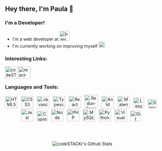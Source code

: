 ## Hey there, I'm Paula 👋

### I'm a Developer!
- I'm a web developer at [<img alt="hapibot" height="32px" src="https://i.ibb.co/TM7j22b/download.png" />][hapibot]
- I'm currently working on improving myself <img alt="newchallenge" height="20px" src="https://webstockreview.net/images/emoji-clipart-muscle-10.png" />

### Interesting Links:

[<img align="left" alt="codeSTACKr | LinkedIn" height="40px" src="https://image.flaticon.com/icons/svg/174/174857.svg" />][linkedin]
[<img align="left" alt="react-portfolio" height="40px" src="https://i.ibb.co/xCVDWc0/portfolio-removebg-preview.png" />][react-portfolio]

<br />
<br />

### Languages and Tools:

<p align="center">
<img alt="HTML5" height="40px" src="https://images.vexels.com/media/users/3/166383/isolated/preview/6024bc5746d7436c727825dc4fc23c22-html-programming-language-icon-by-vexels.png" />&nbsp;&nbsp;
<img alt="CSS3" height="40px" src="https://3.bp.blogspot.com/-oRSUw_TmO9o/XIb61m88fcI/AAAAAAAAIq0/vnxl2zzsXEQsnHI2fH4GjKu_ZT0urRo4wCK4BGAYYCw/s1600/icon%2Bcss%2B3.png" />&nbsp;&nbsp;
<img alt="Javascript" height="40px" src="https://encrypted-tbn0.gstatic.com/images?q=tbn%3AANd9GcTGnwhltDp6v141Wc08D17U-3zGku-gjJEgNg&usqp=CAU" />&nbsp;&nbsp;
<img alt="Typescript" height="40px" src="https://img2.pngio.com/microsoft-delivers-typescript-30-angular-support-coming-soon-typescript-png-816_816.png" />&nbsp;&nbsp;
<img alt="React" height="40px" src="https://scand.com/wp-content/uploads/2019/10/React.js_logo-512.png" />&nbsp;&nbsp;
<img alt="Redux-Saga" height="44px" src="https://user-images.githubusercontent.com/4254571/67069175-f38f7200-f19b-11e9-8a90-cf7dd763f86d.png" />&nbsp;&nbsp;
<img alt="Antd" height="40px" src="https://gw.alipayobjects.com/zos/rmsportal/KDpgvguMpGfqaHPjicRK.svg" />&nbsp;&nbsp;
<img alt="Material-UI" height="40px" src="https://www.imaginarycloud.com/blog/content/images/2020/06/material-logo.png" />&nbsp;&nbsp;
<img alt="Less" height="35px" src="https://prepros.io/img/home/less.png" />&nbsp;&nbsp;
  <img alt="Sass" height="30px" src="https://upload.wikimedia.org/wikipedia/commons/thumb/9/96/Sass_Logo_Color.svg/512px-Sass_Logo_Color.svg.png" />&nbsp;&nbsp;
<img alt="Jest" height="40px" src="https://upload-icon.s3.us-east-2.amazonaws.com/uploads/icons/png/5894313931548218185-512.png" />&nbsp;&nbsp;
<img alt="Cypress" height="35px" src="https://miro.medium.com/max/836/0*9Int-Yddzzkf3Me3.png" />&nbsp;&nbsp;
<img alt="Node" height="40px" src="https://upload.wikimedia.org/wikipedia/commons/thumb/d/d9/Node.js_logo.svg/1280px-Node.js_logo.svg.png" />&nbsp;&nbsp;
<img alt="PHP" height="40px" src="https://cdn.iconscout.com/icon/free/png-512/php-28-226043.png" />&nbsp;&nbsp;
<img alt="MySQL" height="40px" src="https://www.freepnglogos.com/uploads/logo-mysql-png/logo-mysql-mysql-and-moodle-elearningworld-5.png" />&nbsp;&nbsp;
<img alt="Python" height="40px" src="https://dwain.mylaserlevelguide.com/pic/13570248_full-clipart-python-76-python-python-log-python-logo-clipart-clipartlook.png" />&nbsp;&nbsp;
<img alt="Visual Studio Code" height="40px" src="https://upload.wikimedia.org/wikipedia/commons/thumb/9/9a/Visual_Studio_Code_1.35_icon.svg/1024px-Visual_Studio_Code_1.35_icon.svg.png" />&nbsp;&nbsp;
<img alt="Git" height="35px" src="https://upload.wikimedia.org/wikipedia/commons/thumb/e/e0/Git-logo.svg/1280px-Git-logo.svg.png" />&nbsp;&nbsp;
</p>

<br />
<br />
<p align="center">
<img align="center" alt="codeSTACKr's Github Stats" src="https://github-readme-stats.vercel.app/api?username=spaulas&show_icons=true&hide_border=true" />
</p>

[hapibot]: https://www.hapibot.com/
[react-portfolio]: https://spaulas.github.io/react-portifolio/
[react-solitaire]: https://spaulas.github.io/react-solitaire/
[linkedin]: https://www.linkedin.com/in/spaulas/?locale=en_US

